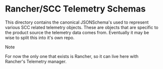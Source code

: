 # Rancher/SCC Telemetry Schemas

This directory contains the canonical JSONSchema's used to represent various SCC related telemetry objects.
These are objects that are specific to the product source the telemetry data comes from.
Eventually it may be wise to split this into it's own repo.

>[!NOTE]
> For now the only one that exists is Rancher, so it can live here with Rancher's Telemetry manager.